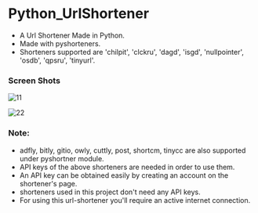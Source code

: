 # Python_UrlShortener
- A Url Shortener Made in Python. 
- Made with pyshorteners.
- Shorteners supported are 'chilpit', 'clckru', 'dagd', 'isgd', 'nullpointer', 'osdb', 'qpsru', 'tinyurl'.

### Screen Shots
![11](https://user-images.githubusercontent.com/64532019/85507076-55e42080-b60f-11ea-8e05-65d19d07c6c3.png)


![22](https://user-images.githubusercontent.com/64532019/85507081-58467a80-b60f-11ea-8cfc-fa2f3791e22a.png)

### Note:
- adfly, bitly, gitio, owly, cuttly, post, shortcm, tinycc are also supported under pyshortner module.
- API keys of the above shorteners are needed in order to use them.
- An API key can be obtained easily by creating an account on the shortener's page.
- shorteners used in this project don't need any API keys.
- For using this url-shortener you'll require an active internet connection.


